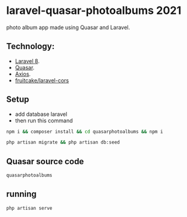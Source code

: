 # laravel-quasar-photoalbums 2021
photo album app made using Quasar and Laravel.

## Technology:
- [Laravel 8](https://laravel.com/).
- [Quasar](https://laravel.com/docs/routing).
- [Axios](). 
- [fruitcake/laravel-cors]()


## Setup
- add database laravel
- then run this command
```bash
npm i && composer install && cd quasarphotoalbums && npm i
```

```bash
php artisan migrate && php artisan db:seed 
```

## Quasar source code
```bash
quasarphotoalbums
```

## running
```bash
php artisan serve
```